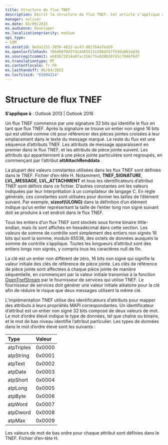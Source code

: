 ```yaml
---
title: Structure de flux TNEF
description: Décrit la structure de flux TNEF. Cet article s’applique à Outlook 2013 et Outlook 2016.
manager: soliver
ms.date: 03/09/2015
ms.audience: Developer
ms.localizationpriority: medium
api_type:
- COM
ms.assetid: 8eda1251-3858-4832-ac43-d817b4a7ea59
ms.openlocfilehash: f86d00f0d3fd1446551fe208dfd7fb3da862ed3b
ms.sourcegitcommit: eb83b72d14a07ac316c71e8208397d1c7046f6df
ms.translationtype: MT
ms.contentlocale: fr-FR
ms.lasthandoff: 06/04/2022
ms.locfileid: "65894214"
---
```

# <a name="tnef-stream-structure"></a>Structure de flux TNEF

  
  
**S’applique à** : Outlook 2013 | Outlook 2016 
  
Un flux TNEF commence par une signature 32 bits qui identifie le flux en tant que flux TNEF. Après la signature se trouve un entier non signé 16 bits qui est utilisé comme clé pour référencer des pièces jointes croisées à leur emplacement dans le texte du message marqué. Le reste du flux est une séquence d’attributs TNEF. Les attributs de message apparaissent en premier dans le flux TNEF, et les attributs de pièce jointe suivent. Les attributs qui appartiennent à une pièce jointe particulière sont regroupés, en commençant par l’attribut **attAttachRenddata** . 
  
La plupart des valeurs constantes utilisées dans les flux TNEF sont définies dans le TNEF. Fichier d’en-tête H. Notamment, **TNEF_SIGNATURE**, **LVL_MESSAGE**, **LVL_ATTACHMENT** et tous les identificateurs d’attribut TNEF sont définis dans ce fichier. D’autres constantes ont les valeurs indiquées par leur interprétation à un compilateur de langage C. En règle générale, ces constantes sont utilisées pour donner les tailles de l’élément suivant. Par exemple, **sizeof(ULONG)** dans la définition d’un élément indique qu’un entier représentant la taille de l’entier long non signé suivant doit se produire à cet endroit dans le flux TNEF. 
  
Tous les entiers d’un flux TNEF sont stockés sous forme binaire little-endian, mais ils sont affichés en hexadécimal dans cette section. Les valeurs de somme de contrôle sont simplement des entiers non signés 16 bits qui sont la somme, modulo 65536, des octets de données auxquels la somme de contrôle s’applique. Toutes les longueurs d’attribut sont des entiers longs non signés, y compris tous les caractères null de fin.
  
La clé est un entier non différent de zéro, 16 bits non signé qui signifie la valeur initiale des clés de référence de pièce jointe. Les clés de référence de pièce jointe sont affectées à chaque pièce jointe de manière séquentielle, en commençant par la valeur initiale transmise à la fonction [OpenTnefStream](opentnefstream.md) par le fournisseur de services qui utilise TNEF. Le fournisseur de services doit générer une valeur initiale aléatoire pour la clé afin de réduire le risque que deux messages utilisent la même clé. 
  
L’implémentation TNEF utilise des identificateurs d’attributs pour mapper des attributs à leurs propriétés MAPI correspondantes. Un identificateur d’attribut est un entier non signé 32 bits composé de deux valeurs de mot. Le mot d’ordre élevé indique le type de données, tel que chaîne ou binaire, et le mot de bas niveau identifie l’attribut particulier. Les types de données dans le mot d’ordre élevé sont les suivants :
  
|**Type**|**Valeur**|
|:-----|:-----|
|atpTriples  <br/> |0x0000  <br/> |
|atpString  <br/> |0x0001  <br/> |
|atpText  <br/> |0x0002  <br/> |
|atpDate  <br/> |0x0003  <br/> |
|atpShort  <br/> |0x0004  <br/> |
|atpLong  <br/> |0x0005  <br/> |
|atpByte  <br/> |0x0006  <br/> |
|atpWord  <br/> |0x0007  <br/> |
|atpDword  <br/> |0x0008  <br/> |
|atpMax  <br/> |0x0009  <br/> |
   
Les valeurs de mot de bas ordre pour chaque attribut sont définies dans le TNEF. Fichier d’en-tête H.
  

